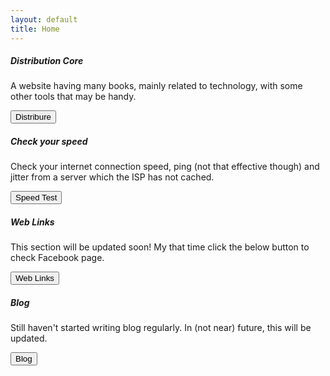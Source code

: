 ```yaml
---
layout: default
title: Home
---
```

<!--Card Top Left-->
  <div class="col-sm-6">
    <div class="card border-0">
      <div class="card-body">
        <h5 class="card-title">Distribution Core</h5>
        <p class="card-text">A website having many books, mainly related to technology, with some other tools that may be handy.</p>
        <button type="button" class="btn btn-outline-info border-0" onclick="window.open('https://www.distribure.cf/')"> Distribure  </button>
      </div>
    </div>
  </div>
  <!--Card Top Right-->
  <div class="col-sm-6">
    <div class="card border-0">
      <div class="card-body">
        <h5 class="card-title"> Check your speed</h5>
        <p class="card-text">Check your internet connection speed, ping (not that effective though) and jitter from a server which the ISP has not cached.</p>
        <button type="button" class="btn btn-outline-info border-0" onclick="window.open('https://php.anopeninternet.eu.org/speedtest/')">Speed Test</button>
      </div>
    </div>
  </div>
  <!--Card Buttom Left-->
  <div class="col-sm-6">
    <div class="card border-0">
      <div class="card-body">
        <h5 class="card-title"> Web Links</h5>
        <p class="card-text">This section will be updated soon! My that time click the below button to check Facebook page.</p>
        <button type="button" class="btn btn-outline-info border-0" onclick="window.open('https://www.facebook.com/bolgdata')">Web Links</button>
      </div>
    </div>
  </div>
  <div class="col-sm-6">
    <div class="card border-0">
      <div class="card-body">
        <h5 class="card-title">Blog</h5>
        <p class="card-text">Still haven't started writing blog regularly. In (not near) future, this will be updated.  </p>
        <button type="button" class="btn btn-outline-info border-0" onclick="window.open('https://blog.anopeninternet.eu.org/')">Blog</button>
      </div>
    </div>
  </div>
